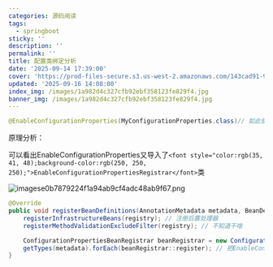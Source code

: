 ```yaml
---
categories: 源码阅读
tags:
  - springboot
sticky: ''
description: ''
permalink: ''
title: 配置类绑定分析
date: '2025-09-14 17:39:00'
cover: 'https://prod-files-secure.s3.us-west-2.amazonaws.com/143cad91-961b-48b0-82dc-78fbb6eb5abe/ff3563f9-4cf2-412e-8aca-00c713497398/wallhaven-ly9m12.jpg?X-Amz-Algorithm=AWS4-HMAC-SHA256&X-Amz-Content-Sha256=UNSIGNED-PAYLOAD&X-Amz-Credential=ASIAZI2LB466YUU5UFGX%2F20250920%2Fus-west-2%2Fs3%2Faws4_request&X-Amz-Date=20250920T110041Z&X-Amz-Expires=3600&X-Amz-Security-Token=IQoJb3JpZ2luX2VjEHIaCXVzLXdlc3QtMiJIMEYCIQDBTZ5a5YjHxPc5CALr6lDoK2BpbOHN3%2BwhUfwXxDdkvAIhAPeX7GRkNYlej2f%2B6UkxSisOkUe6sT6gwTi6Efn6T6TYKogECOv%2F%2F%2F%2F%2F%2F%2F%2F%2F%2FwEQABoMNjM3NDIzMTgzODA1IgwoBp9a34nvTqkIbNMq3APdUBeaexrHilB%2FMNxiB2w%2BRUWorS2zdH%2F3ImxATOXMbiEgGabXVE1c1cL%2FCpT3lr%2Fd04JNQU2e4JoRtmmcejeKBQNLjgqt%2Bc1CjpKm4%2B0qltW28Ej7pOuQxOO1hlzayjp0g3Hze%2FeQ0WWdMD2sQJdLIdKj%2BW5uH0Ni1eOtITs7XSetkcwm4AgZpGSycRyBpBRmWASbEI3swNwJd4M%2FD4YTU%2Fuud%2BL9ErAu5guD0s8yLkTk%2FN7yBHpMFrbnKnQoRjz6jvOCe%2FjdjrxKqO%2Fwt3eqra4Bxxh9cShdYN7gbKrtkWTqFYxIjnypO7d5FzIgKKUIDahsZPrhR4TybVxSCnWnJxscIifCLok3MLLKwMr7OQvCe%2BKzdaLWjx0%2BrBj6rm5rrZvvvG3zJmRjEmnMCQEQOaXMg288w0C%2Bx%2BeYyMLOuaMmObejRUtiQkB%2B5jRT%2FQMJ%2FYXacseYjvrD0wapGEUizhjn6gAmEt6lXPV9EJgu5qJu26kuMHMCD0NyQEpyCwUPKBROHohSsfPPePoSLMCYrW5SojYPW7Cfyk1HTIfEMPUqm6Q8Hw7CBExI2066fHN4g3eZk26QP3FfaTKu0CgDfhQlIwz4K%2F2vE4RK%2FuICVdRk3faY9Duc4OPuRDCv6rnGBjqkAbsMETn1apvkCWd1c7hSHofM86fZAkvjQjvC3%2BqVv653kjQXIMYRbIaseGmrKgcEsxnP1r1lScVwK1sISqTqn1flCrQOOsTG1NGREDmNAs4U5n5pQTaoJbGskR%2FwlQx%2B4Tm9u%2BEbXQAAEyk9bGlW7%2Fq%2BBr%2FsB7foCwOTakNrHLuuLbN%2FDTmzhoXGDZ2s%2FKifn4tFaVgmpAG3kQv7JI7xSeWabQAO&X-Amz-Signature=6070d85dcc8fa2dd541c7a018c552f3cc3d69f2fc64395c533e4cbecadde6ded&X-Amz-SignedHeaders=host&x-amz-checksum-mode=ENABLED&x-id=GetObject'
updated: '2025-09-16 14:08:00'
index_img: /images/1a982d4c327cfb92ebf358123fe829f4.jpg
banner_img: /images/1a982d4c327cfb92ebf358123fe829f4.jpg
---
```


```java
@EnableConfigurationProperties(MyConfigurationProperties.class)// 如此使用能直接从ioc注入配置类MyConfigurationProperties
```


原理分析：


可以看出EnableConfigurationProperties又导入了`<font style="color:rgb(35, 41, 48);background-color:rgb(250, 250, 250);">EnableConfigurationPropertiesRegistrar</font>`类


![imagese0b7879224f1a94ab9cf4adc48ab9f67.png](/images/193c239358115fbee000199aac50a4e1.png)


```java
@Override
public void registerBeanDefinitions(AnnotationMetadata metadata, BeanDefinitionRegistry registry) {
    registerInfrastructureBeans(registry); // 注册后置处理器
    registerMethodValidationExcludeFilter(registry); // 不知道干啥

    ConfigurationPropertiesBeanRegistrar beanRegistrar = new ConfigurationPropertiesBeanRegistrar(registry);
    getTypes(metadata).forEach(beanRegistrar::register); // 把EnableConfigurationProperties上要扫描的配置类信息进行注册
}
```

